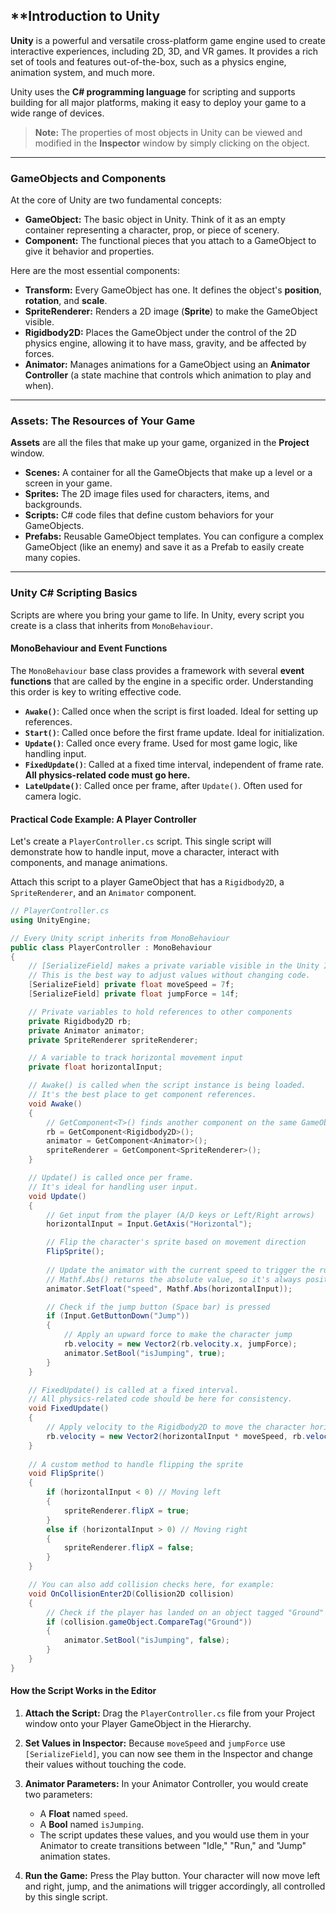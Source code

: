 
## **Introduction to Unity

**Unity** is a powerful and versatile cross-platform game engine used to create interactive experiences, including 2D, 3D, and VR games. It provides a rich set of tools and features out-of-the-box, such as a physics engine, animation system, and much more.

Unity uses the **C\# programming language** for scripting and supports building for all major platforms, making it easy to deploy your game to a wide range of devices.

> **Note:** The properties of most objects in Unity can be viewed and modified in the **Inspector** window by simply clicking on the object.

-----

### **GameObjects and Components**

At the core of Unity are two fundamental concepts:

  * **GameObject:** The basic object in Unity. Think of it as an empty container representing a character, prop, or piece of scenery.
  * **Component:** The functional pieces that you attach to a GameObject to give it behavior and properties.

Here are the most essential components:

  * **Transform:** Every GameObject has one. It defines the object's **position**, **rotation**, and **scale**.
  * **SpriteRenderer:** Renders a 2D image (**Sprite**) to make the GameObject visible.
  * **Rigidbody2D:** Places the GameObject under the control of the 2D physics engine, allowing it to have mass, gravity, and be affected by forces.
  * **Animator:** Manages animations for a GameObject using an **Animator Controller** (a state machine that controls which animation to play and when).

-----

### **Assets: The Resources of Your Game**

**Assets** are all the files that make up your game, organized in the **Project** window.

  * **Scenes:** A container for all the GameObjects that make up a level or a screen in your game.
  * **Sprites:** The 2D image files used for characters, items, and backgrounds.
  * **Scripts:** C\# code files that define custom behaviors for your GameObjects.
  * **Prefabs:** Reusable GameObject templates. You can configure a complex GameObject (like an enemy) and save it as a Prefab to easily create many copies.

-----

### **Unity C\# Scripting Basics**

Scripts are where you bring your game to life. In Unity, every script you create is a class that inherits from `MonoBehaviour`.

#### **MonoBehaviour and Event Functions**

The `MonoBehaviour` base class provides a framework with several **event functions** that are called by the engine in a specific order. Understanding this order is key to writing effective code.

  * **`Awake()`**: Called once when the script is first loaded. Ideal for setting up references.
  * **`Start()`**: Called once before the first frame update. Ideal for initialization.
  * **`Update()`**: Called once every frame. Used for most game logic, like handling input.
  * **`FixedUpdate()`**: Called at a fixed time interval, independent of frame rate. **All physics-related code must go here.**
  * **`LateUpdate()`**: Called once per frame, after `Update()`. Often used for camera logic.

#### **Practical Code Example: A Player Controller**

Let's create a `PlayerController.cs` script. This single script will demonstrate how to handle input, move a character, interact with components, and manage animations.

Attach this script to a player GameObject that has a `Rigidbody2D`, a `SpriteRenderer`, and an `Animator` component.

```csharp
// PlayerController.cs
using UnityEngine;

// Every Unity script inherits from MonoBehaviour
public class PlayerController : MonoBehaviour
{
    // [SerializeField] makes a private variable visible in the Unity Inspector
    // This is the best way to adjust values without changing code.
    [SerializeField] private float moveSpeed = 7f;
    [SerializeField] private float jumpForce = 14f;

    // Private variables to hold references to other components
    private Rigidbody2D rb;
    private Animator animator;
    private SpriteRenderer spriteRenderer;

    // A variable to track horizontal movement input
    private float horizontalInput;

    // Awake() is called when the script instance is being loaded.
    // It's the best place to get component references.
    void Awake()
    {
        // GetComponent<T>() finds another component on the same GameObject.
        rb = GetComponent<Rigidbody2D>();
        animator = GetComponent<Animator>();
        spriteRenderer = GetComponent<SpriteRenderer>();
    }

    // Update() is called once per frame.
    // It's ideal for handling user input.
    void Update()
    {
        // Get input from the player (A/D keys or Left/Right arrows)
        horizontalInput = Input.GetAxis("Horizontal");

        // Flip the character's sprite based on movement direction
        FlipSprite();
        
        // Update the animator with the current speed to trigger the run animation
        // Mathf.Abs() returns the absolute value, so it's always positive.
        animator.SetFloat("speed", Mathf.Abs(horizontalInput));

        // Check if the jump button (Space bar) is pressed
        if (Input.GetButtonDown("Jump"))
        {
            // Apply an upward force to make the character jump
            rb.velocity = new Vector2(rb.velocity.x, jumpForce);
            animator.SetBool("isJumping", true);
        }
    }

    // FixedUpdate() is called at a fixed interval.
    // All physics-related code should be here for consistency.
    void FixedUpdate()
    {
        // Apply velocity to the Rigidbody2D to move the character horizontally
        rb.velocity = new Vector2(horizontalInput * moveSpeed, rb.velocity.y);
    }
    
    // A custom method to handle flipping the sprite
    void FlipSprite()
    {
        if (horizontalInput < 0) // Moving left
        {
            spriteRenderer.flipX = true;
        }
        else if (horizontalInput > 0) // Moving right
        {
            spriteRenderer.flipX = false;
        }
    }

    // You can also add collision checks here, for example:
    void OnCollisionEnter2D(Collision2D collision)
    {
        // Check if the player has landed on an object tagged "Ground"
        if (collision.gameObject.CompareTag("Ground"))
        {
            animator.SetBool("isJumping", false);
        }
    }
}
```

#### **How the Script Works in the Editor**

1.  **Attach the Script:** Drag the `PlayerController.cs` file from your Project window onto your Player GameObject in the Hierarchy.

2.  **Set Values in Inspector:** Because `moveSpeed` and `jumpForce` use `[SerializeField]`, you can now see them in the Inspector and change their values without touching the code.

3.  **Animator Parameters:** In your Animator Controller, you would create two parameters:

      * A **Float** named `speed`.
      * A **Bool** named `isJumping`.
      * The script updates these values, and you would use them in your Animator to create transitions between "Idle," "Run," and "Jump" animation states.

4.  **Run the Game:** Press the Play button. Your character will now move left and right, jump, and the animations will trigger accordingly, all controlled by this single script.